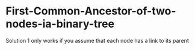 # First-Common-Ancestor-of-two-nodes-ia-binary-tree

Solution 1 only works if you assume that each node has a link to its parent
